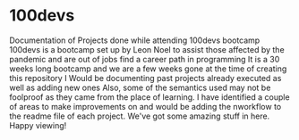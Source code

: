 # 100devs
Documentation of Projects done while attending 100devs bootcamp
100devs is a bootcamp set up by Leon Noel to assist those affected by the pandemic and are out of jobs find a career path in programming
It is a 30 weeks long bootcamp and we are a few weeks gone at the time of creating this repository
I Would be documenting past projects already executed as well as adding new ones
Also, some of the semantics used may not be foolproof as they came from the place of learning. I have identified a couple of areas to make improvements on and would be adding the nworkflow to the readme file of each project.
We've got some amazing stuff in here. Happy viewing!
